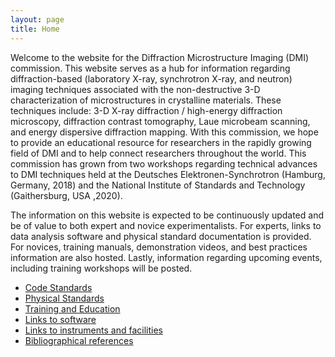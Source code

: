 ```yaml
---
layout: page
title: Home
---
```



Welcome to the website for the Diffraction Microstructure Imaging (DMI) commission. This website serves as a hub for information regarding diffraction-based (laboratory X-ray, synchrotron X-ray, and neutron) imaging techniques associated with the non-destructive 3-D characterization of microstructures in crystalline materials. These techniques include: 3-D X-ray diffraction / high-energy diffraction microscopy, diffraction contrast tomography, Laue microbeam scanning, and energy dispersive diffraction mapping. With this commission, we hope to provide an educational resource for researchers in the rapidly growing field of DMI and to help connect researchers throughout the world. This commission has grown from two workshops regarding technical advances to DMI techniques held at the Deutsches Elektronen-Synchrotron (Hamburg, Germany, 2018) and the National Institute of Standards and Technology (Gaithersburg, USA ,2020).

The information on this website is expected to be continuously updated and be of value to both expert and novice experimentalists. For experts, links to data analysis software and physical standard documentation is provided. For novices, training manuals, demonstration videos, and best practices information are also hosted. Lastly, information regarding upcoming events, including training workshops will be posted.

* [Code Standards](code_standards.md)
* [Physical Standards](physical_standards.md)
* [Training and Education](training.md)
* [Links to software](software.md)
* [Links to instruments and facilities](facilities.md)
* [Bibliographical references](biblio.md)
